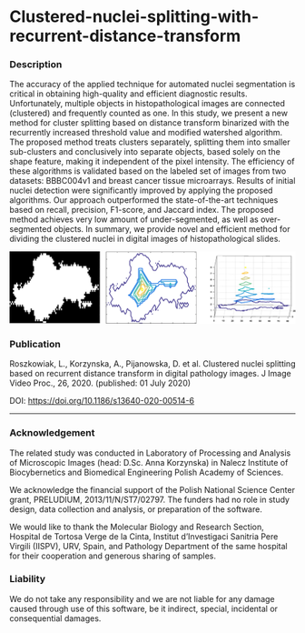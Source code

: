 # Clustered-nuclei-splitting-with-recurrent-distance-transform

### Description
The accuracy of the applied technique for automated nuclei segmentation is critical in obtaining high-quality and efficient diagnostic results. Unfortunately, multiple objects in histopathological images are connected (clustered) and frequently counted as one. In this study, we present a new method for cluster splitting based on distance transform binarized with the recurrently increased threshold value and modified watershed algorithm. The proposed method treats clusters separately, splitting them into smaller sub-clusters and conclusively into separate objects, based solely on the shape feature, making it independent of the pixel intensity. The efficiency of these algorithms is validated based on the labeled set of images from two datasets: BBBC004v1 and breast cancer tissue microarrays. Results of initial nuclei detection were significantly improved by applying the proposed algorithms. Our approach outperformed the state-of-the-art techniques based on recall, precision, F1-score, and Jaccard index. The proposed method achieves very low amount of under-segmented, as well as over-segmented objects. In summary, we provide novel and efficient method for dividing the clustered nuclei in digital images of histopathological slides.

![13640_2020_514_Fig3_HTML](https://github.com/knave88/Clustered-nuclei-splitting-with-recurrent-distance-transform/blob/main/13640_2020_514_Fig3_HTML.png)

### Publication
Roszkowiak, L., Korzynska, A., Pijanowska, D. et al. Clustered nuclei splitting based on recurrent distance transform in digital pathology images. J Image Video Proc., 26, 2020. (published: 01 July 2020)

DOI: https://doi.org/10.1186/s13640-020-00514-6

****
### Acknowledgement
The related study was conducted in Laboratory of Processing and Analysis of Microscopic Images (head: D.Sc. Anna Korzynska) in Nalecz Institute of Biocybernetics and Biomedical Engineering Polish Academy of Sciences.

We acknowledge the financial support of the Polish National Science Center grant, PRELUDIUM, 2013/11/N/ST7/02797. The funders had no role in study design, data collection and analysis, or preparation of the software.

We would like to thank the Molecular Biology and Research Section, Hospital de Tortosa Verge de la Cinta, Institut d’Investigaci Sanitria Pere Virgili (IISPV), URV, Spain, and Pathology Department of the same hospital for their cooperation and generous sharing of samples.

### Liability
We do not take any responsibility and we are not liable for any damage caused through use of this software, be it indirect, special, incidental or consequential damages.
